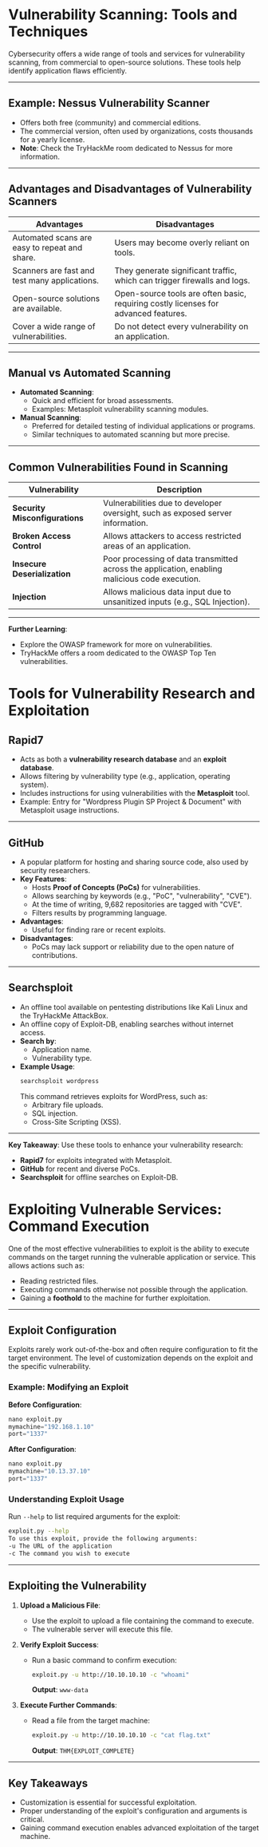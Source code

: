 
# Vulnerability Scanning: Tools and Techniques

Cybersecurity offers a wide range of tools and services for vulnerability scanning, from commercial to open-source solutions. These tools help identify application flaws efficiently.

---

## Example: Nessus Vulnerability Scanner
- Offers both free (community) and commercial editions.
- The commercial version, often used by organizations, costs thousands for a yearly license.
- **Note**: Check the TryHackMe room dedicated to Nessus for more information.

---

## Advantages and Disadvantages of Vulnerability Scanners
| **Advantages**                              | **Disadvantages**                                                                           |
|---------------------------------------------|-------------------------------------------------------------------------------------------|
| Automated scans are easy to repeat and share.| Users may become overly reliant on tools.                                                 |
| Scanners are fast and test many applications.| They generate significant traffic, which can trigger firewalls and logs.                   |
| Open-source solutions are available.         | Open-source tools are often basic, requiring costly licenses for advanced features.        |
| Cover a wide range of vulnerabilities.       | Do not detect every vulnerability on an application.                                       |

---

## Manual vs Automated Scanning
- **Automated Scanning**:
  - Quick and efficient for broad assessments.
  - Examples: Metasploit vulnerability scanning modules.
- **Manual Scanning**:
  - Preferred for detailed testing of individual applications or programs.
  - Similar techniques to automated scanning but more precise.

---

## Common Vulnerabilities Found in Scanning
| **Vulnerability**         | **Description**                                                                 |
|---------------------------|-------------------------------------------------------------------------------|
| **Security Misconfigurations** | Vulnerabilities due to developer oversight, such as exposed server information.  |
| **Broken Access Control**  | Allows attackers to access restricted areas of an application.                   |
| **Insecure Deserialization** | Poor processing of data transmitted across the application, enabling malicious code execution. |
| **Injection**              | Allows malicious data input due to unsanitized inputs (e.g., SQL Injection).      |

---

**Further Learning**:
- Explore the OWASP framework for more on vulnerabilities.
- TryHackMe offers a room dedicated to the OWASP Top Ten vulnerabilities.



# Tools for Vulnerability Research and Exploitation

## Rapid7
- Acts as both a **vulnerability research database** and an **exploit database**.
- Allows filtering by vulnerability type (e.g., application, operating system).
- Includes instructions for using vulnerabilities with the **Metasploit** tool.
- Example: Entry for "Wordpress Plugin SP Project & Document" with Metasploit usage instructions.

---

## GitHub
- A popular platform for hosting and sharing source code, also used by security researchers.
- **Key Features**:
  - Hosts **Proof of Concepts (PoCs)** for vulnerabilities.
  - Allows searching by keywords (e.g., "PoC", "vulnerability", "CVE").
  - At the time of writing, 9,682 repositories are tagged with "CVE".
  - Filters results by programming language.
- **Advantages**:
  - Useful for finding rare or recent exploits.
- **Disadvantages**:
  - PoCs may lack support or reliability due to the open nature of contributions.

---

## Searchsploit
- An offline tool available on pentesting distributions like Kali Linux and the TryHackMe AttackBox.
- An offline copy of Exploit-DB, enabling searches without internet access.
- **Search by**:
  - Application name.
  - Vulnerability type.
- **Example Usage**:
  ```bash
  searchsploit wordpress
  ```
  This command retrieves exploits for WordPress, such as:
  - Arbitrary file uploads.
  - SQL injection.
  - Cross-Site Scripting (XSS).

---

**Key Takeaway**: Use these tools to enhance your vulnerability research:
- **Rapid7** for exploits integrated with Metasploit.
- **GitHub** for recent and diverse PoCs.
- **Searchsploit** for offline searches on Exploit-DB.


# Exploiting Vulnerable Services: Command Execution

One of the most effective vulnerabilities to exploit is the ability to execute commands on the target running the vulnerable application or service. This allows actions such as:
- Reading restricted files.
- Executing commands otherwise not possible through the application.
- Gaining a **foothold** to the machine for further exploitation.

---

## Exploit Configuration
Exploits rarely work out-of-the-box and often require configuration to fit the target environment. The level of customization depends on the exploit and the specific vulnerability.

### Example: Modifying an Exploit
**Before Configuration**:
```python
nano exploit.py
mymachine="192.168.1.10"
port="1337"
```
**After Configuration**:
```python
nano exploit.py
mymachine="10.13.37.10"
port="1337"
```

### Understanding Exploit Usage
Run `--help` to list required arguments for the exploit:
```bash
exploit.py --help
To use this exploit, provide the following arguments:
-u The URL of the application
-c The command you wish to execute
```

---

## Exploiting the Vulnerability
1. **Upload a Malicious File**:
   - Use the exploit to upload a file containing the command to execute.
   - The vulnerable server will execute this file.

2. **Verify Exploit Success**:
   - Run a basic command to confirm execution:
     ```bash
     exploit.py -u http://10.10.10.10 -c "whoami"
     ```
     **Output**: `www-data`

3. **Execute Further Commands**:
   - Read a file from the target machine:
     ```bash
     exploit.py -u http://10.10.10.10 -c "cat flag.txt"
     ```
     **Output**: `THM{EXPLOIT_COMPLETE}`

---

## Key Takeaways
- Customization is essential for successful exploitation.
- Proper understanding of the exploit's configuration and arguments is critical.
- Gaining command execution enables advanced exploitation of the target machine.

